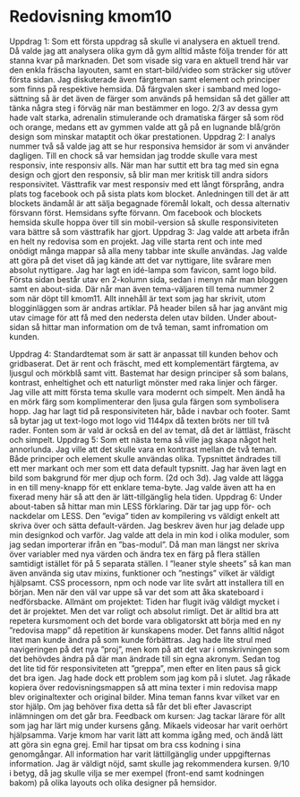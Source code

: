 ---
---
Redovisning kmom10
=========================

Uppdrag 1:
Som ett första uppdrag så skulle vi analysera en aktuell trend. Då valde jag att analysera olika gym då gym alltid måste följa trender för att stanna kvar på marknaden. Det som visade sig vara en aktuell trend här var den enkla fräscha layouten, samt en start-bild/video som sträcker sig utöver första sidan. Jag diskuterade även färgteman samt element och principer som finns på respektive hemsida. Då färgvalen sker i samband med logo-sättning så är det även de färger som används på hemsidan så det gäller att tänka några steg i förväg när man bestämmer en logo. 2/3 av dessa gym hade valt starka, adrenalin stimulerande och dramatiska färger så som röd och orange, medans ett av gymmen valde att gå på en lugnande blå/grön design som minskar mataptit och ökar prestationen.
Uppdrag 2:
I analys nummer två så valde jag att se hur responsiva hemsidor är som vi använder dagligen. Till en chock så var hemsidan jag trodde skulle vara mest responsiv, inte responsiv alls. När man har suttit ett bra tag med sin egna design och gjort den responsiv, så blir man mer kritisk till andra sidors responsivitet. Västtrafik var mest responsiv med ett långt försprång, andra plats tog facebook och på sista plats kom blocket. Anledningen till det är att blockets ändamål är att sälja begagnade föremål lokalt, och dessa alternativ försvann först. Hemsidans syfte förvann. Om facebook och blockets hemsida skulle hoppa över till sin mobil-version så skulle responsiviteten vara bättre så som västtrafik har gjort.
Uppdrag 3:
Jag valde att arbeta ifrån en helt ny redovisa som en projekt. Jag ville starta rent och inte med onödigt många mappar så alla meny tabbar inte skulle användas. Jag valde att göra på det viset då jag kände att det var nyttigare, lite svårare men absolut nyttigare.
Jag har lagt en idé-lampa som favicon, samt logo bild. Första sidan består utav en 2-kolumn sida, sedan i menyn når man bloggen samt en about-sida. Där når man även tema-väljaren till tema nummer 2 som när döpt till kmom11. Allt innehåll är text som jag har skrivit, utom blogginläggen som är andras artiklar. På header bilen så har jag använt mig utav cimage för att få med den nedersta delen utav bilden.
Under about-sidan så hittar man information om de två teman, samt infromation om kunden.

Uppdrag 4:
Standardtemat som är satt är anpassat till kunden behov och gridbaserat. Det är rent och fräscht, med ett komplementärt färgtema, av ljusgul och mörkblå samt vitt. Bastemat har design principer så som balans, kontrast, enheltighet och ett naturligt mönster med raka linjer och färger. Jag ville att mitt första tema skulle vara modernt och simpelt. Men ändå ha en mörk färg som komplimenterar den ljusa gula färgen som symbolisera hopp. Jag har lagt tid på responsiviteten här, både i navbar och footer. Samt så bytar jag ut text-logo mot logo vid 1144px då texten bröts ner till två rader. Fonten som är vald är också en del av temat, då det är lättläst, fräscht och simpelt.
Uppdrag 5:
Som ett nästa tema så ville jag skapa något helt annorlunda. Jag ville att det skulle vara en kontrast mellan de två teman. Både principer och element skulle användas olika. Typsnittet ändrades till ett mer markant och mer som ett data default typsnitt. Jag har även lagt en bild som bakgrund för mer djup och form. (2d och 3d). Jag valde att lägga in en till meny-knapp för ett enklare tema-byte. Jag valde även att ha en fixerad meny här så att den är lätt-tillgänglig hela tiden.
Uppdrag 6:
Under about-taben så hittar man min LESS förklaring. Där tar jag upp för- och nackdelar om LESS. Den ”eviga” tiden av kompilering vs väldigt enkelt att skriva över och sätta default-värden. Jag beskrev även hur jag delade upp min designkod och varför. Jag valde att dela in min kod i olika moduler, som jag sedan importerar ifrån en ”bas-modul”. Då man man längst ner skriva över variabler med nya värden och ändra tex en färg på flera ställen samtidigt istället för på 5 separata ställen. I ”leaner style sheets” så kan man även använda sig utav mixins, funktioner och ”nestings” vilket är väldigt hjälpsamt. CSS processorn, npm och node var lite svårt att installera till en början. Men när den väl var uppe så var det som att åka skateboard i nedförsbacke.
Allmänt om projektet:
Tiden har flugit iväg väldigt mycket i det är projektet. Men det var roligt och absolut rimligt. Det är alltid bra att repetera kursmoment och det borde vara obligatorskt att börja med en ny ”redovisa mapp” då repetition är kunskapens moder. Det fanns alltid något litet man kunde ändra på som kunde förbättras. Jag hade lite strul med navigeringen på det nya ”proj”, men kom på att det var i omskrivningen som det behövdes ändra på där man ändrade till sin egna akronym. Sedan tog det lite tid för responsiviteten att ”greppa”, men efter en liten paus så gick det bra igen.
Jag hade dock ett problem som jag kom på i slutet. Jag råkade kopiera över redovisningsmappen så att mina texter i min redovisa mapp blev originaltexter och original bilder. Mina teman fanns kvar vilket var en stor hjälp. Om jag behöver fixa detta så får det bli efter Javascript inlämningen om det går bra.
Feedback om kursen:
Jag tackar lärare för allt som jag har lärt mig under kursens gång. Mikaels videosar har varit oerhört hjälpsamma. Varje kmom har varit lätt att komma igång med, och ändå lätt att göra sin egna grej. Emil har tipsat om bra css kodning i sina genomgångar. All information har varit lättillgänglig under uppgifternas information. Jag är väldigt nöjd, samt skulle jag rekommendera kursen. 9/10 i betyg, då jag skulle vilja se mer exempel (front-end samt kodningen bakom) på olika layouts och olika designer på hemsidor.
